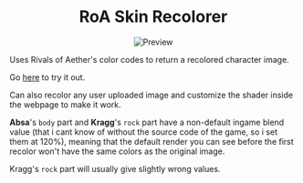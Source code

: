 <h1 align="center">RoA Skin Recolorer</h1>

<p align="center">

  <img src="https://github.com/Readek/RoA-Skin-Recolorer/tree/main/Docs/Resources/preview.png" alt="Preview">

</p>

Uses Rivals of Aether's color codes to return a recolored character image.

Go [here](https://readek.github.io/RoA-Skin-Recolorer/) to try it out.

Can also recolor any user uploaded image and customize the shader inside the webpage to make it work.

**Absa**'s `body` part and **Kragg**'s `rock` part have a non-default ingame blend value (that i cant know of without the source code of the game, so i set them at 120%), meaning that the default render you can see before the first recolor won't have the same colors as the original image.

Kragg's `rock` part will usually give slightly wrong values.
